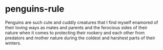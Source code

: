 # penguins-rule
Penguins are such cute and cuddly creatures that I find myself enamored of their loving ways as mates and parents and the ferocious sides of their nature when it comes to protecting their rookery and each other from predators and mother nature during the coldest and harshest parts of their winters.
